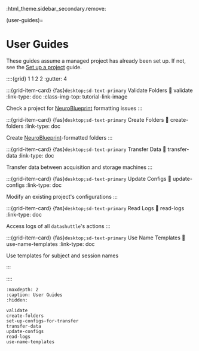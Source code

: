 :html_theme.sidebar_secondary.remove:

(user-guides)=
# User Guides

These guides assume a managed project has already been set up. If not, see the [Set up a project](set-up-a-project_) guide.

::::{grid} 1 1 2 2
:gutter: 4


:::{grid-item-card} {fas}`desktop;sd-text-primary` Validate Folders
:link: validate
:link-type: doc
:class-img-top: tutorial-link-image

Check a project for [NeuroBlueprint](https://neuroblueprint.neuroinformatics.dev/latest/index.html) formatting issues
:::


:::{grid-item-card} {fas}`desktop;sd-text-primary` Create Folders
:link: create-folders
:link-type: doc

Create [NeuroBlueprint](https://neuroblueprint.neuroinformatics.dev/latest/index.html)-formatted folders
:::

:::{grid-item-card} {fas}`desktop;sd-text-primary` Transfer Data
:link: transfer-data
:link-type: doc

Transfer data between acquisition and storage machines
:::


:::{grid-item-card} {fas}`desktop;sd-text-primary` Update Configs
:link: update-configs
:link-type: doc

Modify an existing project's configurations
:::


:::{grid-item-card} {fas}`desktop;sd-text-primary` Read Logs
:link: read-logs
:link-type: doc

Access logs of all ``datashuttle``'s actions
:::


:::{grid-item-card} {fas}`desktop;sd-text-primary` Use Name Templates
:link: use-name-templates
:link-type: doc

Use templates for subject and session names

:::

::::

```{toctree}
:maxdepth: 2
:caption: User Guides
:hidden:

validate
create-folders
set-up-configs-for-transfer
transfer-data
update-configs
read-logs
use-name-templates

```
